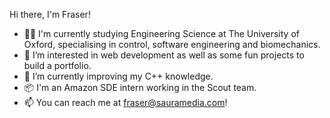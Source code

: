 Hi there, I'm Fraser!

- 🧑‍🔬 I'm currently studying Engineering Science at The University of Oxford, specialising in control, software engineering and biomechanics.
- 👀 I’m interested in web development as well as some fun projects to build a portfolio.
- 🌱 I’m currently improving my C++ knowledge.
- 📦 I'm an Amazon SDE intern working in the Scout team.
- 📫 You can reach me at fraser@sauramedia.com!

<!---
fraser148/fraser148 is a ✨ special ✨ repository because its `README.md` (this file) appears on your GitHub profile.
You can click the Preview link to take a look at your changes.
--->
